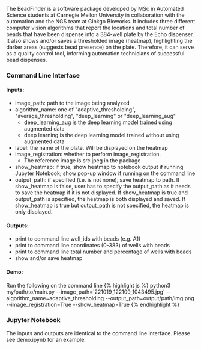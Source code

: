 The BeadFinder is a software package developed by MSc in Automated Science students at Carnegie Mellon University in collaboration with the automation and the NGS team at Ginkgo Bioworks. It includes three different computer vision algorithms that report the locations and total number of beads that have been dispense into a 384-well plate by the Echo dispenser. It also shows and/or saves a thresholded image (heatmap), highlighting the darker areas (suggests bead presence) on the plate. Therefore, it can serve as a quality control tool, informing automation technicians of successful bead dispenses.  

### Command Line Interface
#### Inputs:

- image_path: path to the image being analyzed
- algorithm_name: one of "adaptive_thresholding", "average_thresholding", "deep_learning" or "deep_learning_aug"
    - deep_learning_aug is the deep learning model trained using augmented data
    - deep learning is the deep learning model trained without using augmented data
- label: the name of the plate. Will be displayed on the heatmap
- image_registration: whether to perform image_registration. 
    - The reference image is src.jpeg in the package
- show_heatmap: if true, show heatmap to notebook output if running Jupyter Notebook; show pop-up window if running on the command line
- output_path: if specified (i.e. is not none), save heatmap to path. If show_heatmap is false, user has to specify the output_path as it needs to save the heatmap if it is not displayed. If show_heatmap is true and output_path is specified, the heatmap is both displayed and saved. If show_heatmap is true but output_path is not specified, the heatmap is only displayed.

#### Outputs:

- print to command line well_ids with beads (e.g. A1)
- print to command line coordinates (0-383) of wells with beads
- print to command line total number and percentage of wells with beads
- show and/or save heatmap

#### Demo:

Run the following on the command line
{% highlight js %}
python3 my/path/to/main.py --image_path='221019_122109_1043495.jpg' --algorithm_name=adaptive_thresholding --output_path=output/path/img.png --image_registration=True --show_heatmap=True
{% endhighlight %}

### Jupyter Notebook
The inputs and outputs are identical to the command line interface. Please see demo.ipynb for an example.
